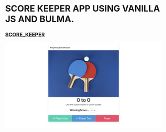 # SCORE KEEPER APP USING VANILLA JS AND BULMA.

### [SCORE_KEEPER](https://mithil25.github.io/Score_Keeper/)

![](assets/images/SS.png)